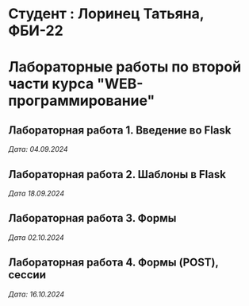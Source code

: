  # Студент : Лоринец Татьяна, ФБИ-22

 # Лабораторные работы по второй части курса "WEB-программирование"

 ## Лабораторная работа 1. Введение во Flask

 *Дата: 04.09.2024*
 
 ## Лабораторная работа 2. Шаблоны в Flask 

 *Дата 18.09.2024*

## Лабораторная работа 3. Формы

*Дата 02.10.2024*

## Лабораторная работа 4. Формы (POST),  сессии 

*Дата: 16.10.2024*
